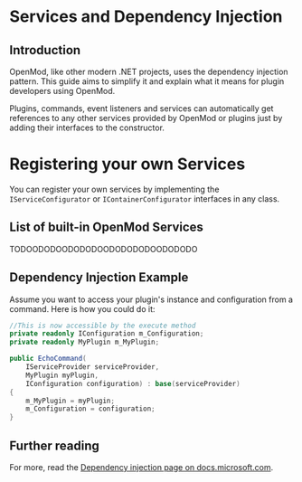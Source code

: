 # Services and Dependency Injection

## Introduction

OpenMod, like other modern .NET projects, uses the dependency injection pattern. This guide aims to simplify it and explain what it means for plugin developers using OpenMod.

Plugins, commands, event listeners and services can automatically get references to any other services provided by OpenMod or plugins just by adding their interfaces to the constructor.  

# Registering your own Services
You can register your own services by implementing the `IServiceConfigurator` or `IContainerConfigurator` interfaces in any class.

## List of built-in OpenMod Services
TODOODODOODODODOODODODODOODODODO

## Dependency Injection Example
Assume you want to access your plugin's instance and configuration from a command. Here is how you could do it:

```c#
//This is now accessible by the execute method
private readonly IConfiguration m_Configuration;
private readonly MyPlugin m_MyPlugin;

public EchoCommand(
    IServiceProvider serviceProvider, 
    MyPlugin myPlugin,
    IConfiguration configuration) : base(serviceProvider)
{
    m_MyPlugin = myPlugin;
    m_Configuration = configuration;
}
```

## Further reading
For more, read the [Dependency injection page on docs.microsoft.com](https://docs.microsoft.com/en-us/aspnet/core/fundamentals/dependency-injection).
